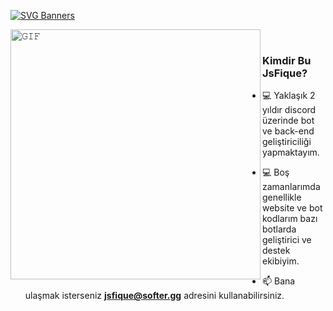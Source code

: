 [![SVG Banners](https://svg-banners.vercel.app/api?type=origin&text1=Merhaba%20👋%20Ben%20Emremio&width=1200&height=300)](https://github.com/ogulcan-dev)



<a target="_blank"><img align="left" height="400" width="400" alt="𝙶𝙸𝙵" src="https://github.com/JayantGoel001/JayantGoel001/blob/master/GIF/github.gif"></a>
<br/>

### Kimdir Bu JsFique?
- :computer: Yaklaşık 2 yıldır discord üzerinde bot ve back-end geliştiriciliği yapmaktayım.
- :computer: Boş zamanlarımda genellikle website ve bot kodlarım bazı botlarda geliştirici ve destek ekibiyim.

- 📫 Bana ulaşmak isterseniz **jsfique@softer.gg** adresini kullanabilirsiniz. 

 
